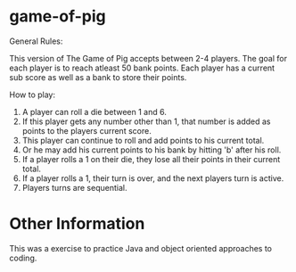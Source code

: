 # game-of-pig

General Rules:

This version of The Game of Pig accepts between 2-4 players. 
The goal for each player is to reach atleast 50 bank points.
Each player has a current sub score as well as a bank to store their points.

How to play:

1. A player can roll a die between 1 and 6. 
2. If this player gets any number other than 1, that number is added as points to the players current score.
3. This player can continue to roll and add points to his current total.
4. Or he may add his current points to his bank by hitting 'b' after his roll.
5. If a player rolls a 1 on their die, they lose all their points in their current total.
6. If a player rolls a 1, their turn is over, and the next players turn is active.
7. Players turns are sequential.

# Other Information

This was a exercise to practice Java and object oriented approaches to coding.
